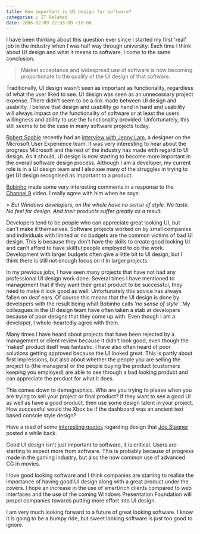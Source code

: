 ```yaml
---
title: How important is UI design for software?
categories : IT Related
date: 2006-02-09 22:33:00 +10:00
---
```


 I have been thinking about this question ever since I started my first &#39;real&#39; job in the industry when I was half way through university. Each time I think about UI design and what it means to software, I come to the same conclusion. 

>  Market acceptance and widespread use of software is now becoming proportionate to the quality of the UI design of that software. 

 Traditionally, UI design wasn&#39;t seen as important as functionality, regardless of what the user liked to see. UI design was seen as an unnecessary project expense. There didn&#39;t seem to be a link made between UI design and usability. I believe that design and usability go hand in hand and usability will always impact on the functionality of software or at least the users willingness and ability to use the functionality provided. Unfortunately, this still seems to be the case in many software projects today. 

[Robert Scoble][0] recently had an [interview with Jenny Lam][1], a designer on the Microsoft User Experience team. It was very interesting to hear about the progress Microsoft and the rest of the industry has made with regard to UI design. As it should, UI design is now starting to become more important in the overall software design process. Although I am a developer, my current role is in a UI design team and I also see many of the struggles in trying to get UI design recognised as important to a product. 

[Bobinho][2] made some very interesting comments in a response to the [Channel 9][3] video. I really agree with him when he says: 

_> But Windows developers, on the whole have no sense of style. No taste. No feel for design. And their products suffer greatly as a result._

 Developers tend to be people who can appreciate great looking UI, but can&#39;t make it themselves. Software projects worked on by small companies and individuals with limited or no budgets are the common victims of bad UI design. This is because they don&#39;t have the skills to create good looking UI and can&#39;t afford to have skillful people employed to do the work. Development with larger budgets often give a little bit to UI design, but I think there is still not enough focus on it in larger projects. 

 In my previous jobs, I have seen many projects that have not had any professional UI design work done. Several times I have mentioned to management that if they want their great product to be successful, they need to make it look good as well. Unfortunately this advice has always fallen on deaf ears. Of course this means that the UI design is done by developers with the result being what Bobinho calls _&#39;no sense of style&#39;_. My colleagues in the UI design team have often taken a stab at developers because of poor designs that they come up with. Even though I am a developer, I whole-heartedly agree with them. 

 Many times I have heard about projects that have been rejected by a management or client review because it didn&#39;t look good, even though the &#39;naked&#39; product itself was fantastic. I have also often heard of poor solutions getting approved because the UI looked great. This is partly about first impressions, but also about whether the people you are selling the project to (the managers) or the people buying the product (customers keeping you employed) are able to see through a bad looking product and can appreciate the product for what it does. 

 This comes down to demographics. Who are you trying to please when you are trying to sell your project or final product? If they want to see a good UI as well as have a good product, then use some design talent in your project. How successful would the Xbox be if the dashboard was an ancient text based console style design? 

 Have a read of some [interesting quotes][4] regarding design that [Joe Stagner][5] posted a while back. 

 Good UI design isn&#39;t just important to software, it is critical. Users are starting to expect more from software. This is probably because of progress made in the gaming industry, but also the now common use of advanced CG in movies. 

 I love good looking software and I think companies are starting to realise the importance of having good UI design along with a great product under the covers. I hope an increase in the use of smart/rich clients compared to web interfaces and the use of the coming Windows Presentation Foundation will propel companies towards putting more effort into UI design. 

 I am very much looking forward to a future of great looking software. I know it is going to be a bumpy ride, but sweet looking software is just too good to ignore. 

[0]: http://scobleizer.wordpress.com/2006/02/07/the-emotional-side-of-microsoft/
[1]: http://channel9.msdn.com/Showpost.aspx?postid=161254
[2]: http://channel9.msdn.com/Niners/Bobinho
[3]: http://channel9.msdn.com/
[4]: http://blogs.msdn.com/joestagner/archive/2005/07/31/445768.aspx
[5]: http://blogs.msdn.com/joestagner/default.aspx
